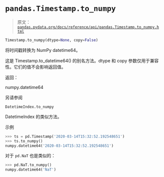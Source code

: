 # `pandas.Timestamp.to_numpy`

> 原文：[`pandas.pydata.org/docs/reference/api/pandas.Timestamp.to_numpy.html`](https://pandas.pydata.org/docs/reference/api/pandas.Timestamp.to_numpy.html)

```py
Timestamp.to_numpy(dtype=None, copy=False)
```

将时间戳转换为 NumPy datetime64。

这是 Timestamp.to_datetime64() 的别名方法。dtype 和 copy 参数仅用于兼容性。它们的值不会影响返回值。

返回：

numpy.datetime64

另请参阅

`DatetimeIndex.to_numpy`

DatetimeIndex 的类似方法。

示例

```py
>>> ts = pd.Timestamp('2020-03-14T15:32:52.192548651')
>>> ts.to_numpy()
numpy.datetime64('2020-03-14T15:32:52.192548651') 
```

对于 `pd.NaT` 也是类似的：

```py
>>> pd.NaT.to_numpy()
numpy.datetime64('NaT') 
```
